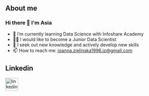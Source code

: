 <h2>About me</h2>

### Hi there 👋 I'm Asia



- 🌱 I’m currently learning Data Science with Infoshare Academy
- 🦸‍♀️ I would like to become a Junior Data Scientist 
- 🔭 I seek out new knowledge and actively develop new skills
- 📫 How to reach me: joanna.zielinska1996.jz@gmail.com

<h2>Linkedin</h2>

[<img src='https://cdn.jsdelivr.net/npm/simple-icons@3.0.1/icons/linkedin.svg' alt='linkedin' height='40'>](https://www.linkedin.com/in/joannazielinska1996/)  
